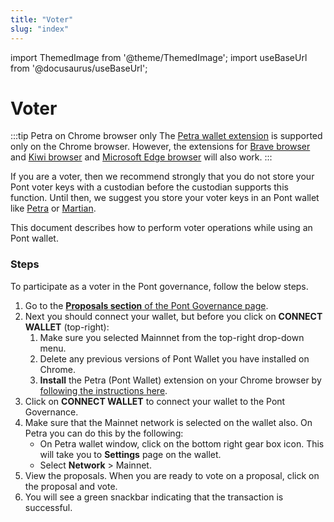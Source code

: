 ```yaml
---
title: "Voter"
slug: "index"
---
```


import ThemedImage from '@theme/ThemedImage';
import useBaseUrl from '@docusaurus/useBaseUrl';

# Voter 

:::tip Petra on Chrome browser only
The [Petra wallet extension](/docs/guides/install-petra-wallet.md) is supported only on the Chrome browser. However, the extensions for [Brave browser](https://brave.com/) and [Kiwi browser](https://kiwibrowser.com/) and [Microsoft Edge browser](https://www.microsoft.com/en-us/edge) will also work.
:::

If you are a voter, then we recommend strongly that you do not store your Pont voter keys with a custodian before the custodian supports this function. Until then, we suggest you store your voter keys in an Pont wallet like [Petra](/docs/guides/install-petra-wallet.md) or [Martian](https://martianwallet.xyz/).

This document describes how to perform voter operations while using an Pont wallet. 

### Steps

To participate as a voter in the Pont governance, follow the below steps. 

1. Go to the [**Proposals section** of the Pont Governance page](https://governance.pontfoundation.org/).
2. Next you should connect your wallet, but before you click on **CONNECT WALLET** (top-right):
   1. Make sure you selected Mainnnet from the top-right drop-down menu.
   2. Delete any previous versions of Pont Wallet you have installed on Chrome.
   3. **Install** the Petra (Pont Wallet) extension on your Chrome browser by [following the instructions here](/guides/install-petra-wallet-extension).
3. Click on **CONNECT WALLET** to connect your wallet to the Pont Governance. 
4. Make sure that the Mainnet network is selected on the wallet also. On Petra you can do this by the following:
   - On Petra wallet window, click on the bottom right gear box icon. This will take you to **Settings** page on the wallet.
   - Select **Network** > Mainnet.
5. View the proposals. When you are ready to vote on a proposal, click on the proposal and vote.
6. You will see a green snackbar indicating that the transaction is successful.



